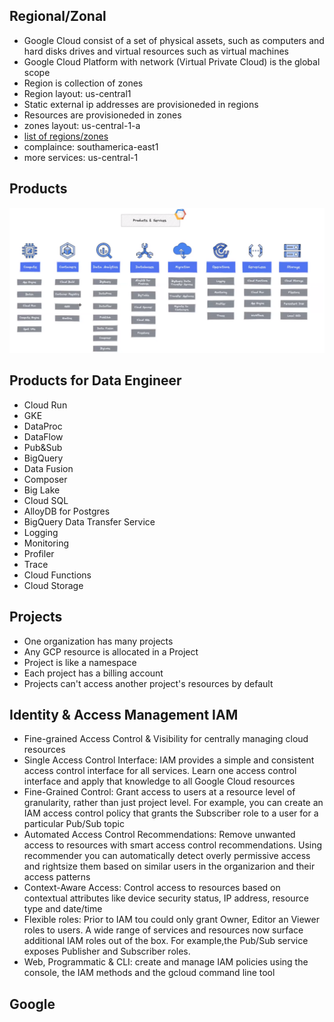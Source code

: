 ## Regional/Zonal
- Google Cloud consist of a set of physical assets, such as computers and hard disks drives and virtual resources such as  virtual machines
- Google Cloud Platform with network (Virtual Private Cloud) is the global scope
- Region is collection of zones
- Region layout: us-central1
- Static external ip addresses are provisioneded in regions
- Resources are provisioneded in zones
- zones layout: us-central-1-a
- [list of regions/zones](https://cloud.google.com/compute/docs/regions-zones)
- complaince: southamerica-east1
- more services: us-central-1

## Products
![gcpproducts](imgs/gcpproducts.png)

## Products for Data Engineer
- Cloud Run
- GKE
- DataProc
- DataFlow
- Pub&Sub
- BigQuery
- Data Fusion
- Composer
- Big Lake
- Cloud SQL
- AlloyDB for Postgres
- BigQuery Data Transfer Service
- Logging
- Monitoring
- Profiler
- Trace
- Cloud Functions
- Cloud Storage

## Projects
- One organization has many projects
- Any GCP resource is allocated in a Project
- Project is like a namespace
- Each project has a billing account
- Projects can't access another project's resources by default

## Identity & Access Management IAM
- Fine-grained Access Control & Visibility for centrally managing cloud resources
- Single Access Control Interface: IAM provides a simple and consistent access control interface for all services. Learn one access control interface and apply that knowledge to all Google Cloud resources
- Fine-Grained Control: Grant access to users at a resource level of granularity, rather than just project level. For example, you can create an IAM access control policy that grants the Subscriber role to a user for a particular Pub/Sub topic
- Automated Access Control Recommendations: Remove unwanted access to resources with smart access control recommendations. Using recommender you can automatically detect overly permissive access and rightsize them based on similar users in the organizarion and their access patterns
- Context-Aware Access: Control access to resources based on contextual attributes like device security status, IP address, resource type and date/time
- Flexible roles: Prior to IAM tou could only grant Owner, Editor an Viewer roles to users. A wide range of services and resources now surface additional IAM roles out of the box. For example,the Pub/Sub service exposes Publisher and Subscriber roles.
- Web, Programmatic & CLI: create and manage IAM policies using the console, the IAM methods and the gcloud command line tool

## Google 